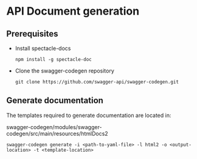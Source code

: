 # API Document generation

## Prerequisites

* Install spectacle-docs

    `npm install -g spectacle-doc`

* Clone the swagger-codegen repository

    `git clone https://github.com/swagger-api/swagger-codegen.git`

## Generate documentation

The templates required to generate documentation are located in:

  swagger-codegen/modules/swagger-codegen/src/main/resources/htmlDocs2

`swagger-codegen generate -i <path-to-yaml-file> -l html2 -o <output-location> -t <template-location>`
